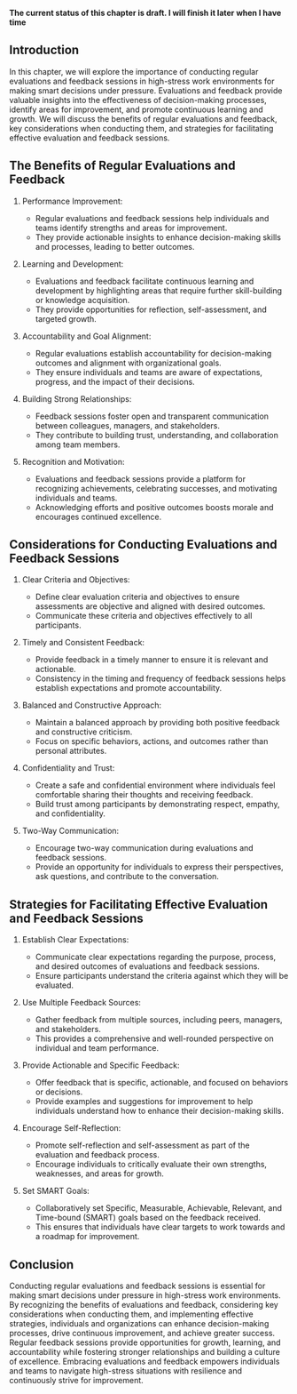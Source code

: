 **The current status of this chapter is draft. I will finish it later when I have time**

Introduction
------------

In this chapter, we will explore the importance of conducting regular evaluations and feedback sessions in high-stress work environments for making smart decisions under pressure. Evaluations and feedback provide valuable insights into the effectiveness of decision-making processes, identify areas for improvement, and promote continuous learning and growth. We will discuss the benefits of regular evaluations and feedback, key considerations when conducting them, and strategies for facilitating effective evaluation and feedback sessions.

The Benefits of Regular Evaluations and Feedback
------------------------------------------------

1. Performance Improvement:

   * Regular evaluations and feedback sessions help individuals and teams identify strengths and areas for improvement.
   * They provide actionable insights to enhance decision-making skills and processes, leading to better outcomes.
2. Learning and Development:

   * Evaluations and feedback facilitate continuous learning and development by highlighting areas that require further skill-building or knowledge acquisition.
   * They provide opportunities for reflection, self-assessment, and targeted growth.
3. Accountability and Goal Alignment:

   * Regular evaluations establish accountability for decision-making outcomes and alignment with organizational goals.
   * They ensure individuals and teams are aware of expectations, progress, and the impact of their decisions.
4. Building Strong Relationships:

   * Feedback sessions foster open and transparent communication between colleagues, managers, and stakeholders.
   * They contribute to building trust, understanding, and collaboration among team members.
5. Recognition and Motivation:

   * Evaluations and feedback sessions provide a platform for recognizing achievements, celebrating successes, and motivating individuals and teams.
   * Acknowledging efforts and positive outcomes boosts morale and encourages continued excellence.

Considerations for Conducting Evaluations and Feedback Sessions
---------------------------------------------------------------

1. Clear Criteria and Objectives:

   * Define clear evaluation criteria and objectives to ensure assessments are objective and aligned with desired outcomes.
   * Communicate these criteria and objectives effectively to all participants.
2. Timely and Consistent Feedback:

   * Provide feedback in a timely manner to ensure it is relevant and actionable.
   * Consistency in the timing and frequency of feedback sessions helps establish expectations and promote accountability.
3. Balanced and Constructive Approach:

   * Maintain a balanced approach by providing both positive feedback and constructive criticism.
   * Focus on specific behaviors, actions, and outcomes rather than personal attributes.
4. Confidentiality and Trust:

   * Create a safe and confidential environment where individuals feel comfortable sharing their thoughts and receiving feedback.
   * Build trust among participants by demonstrating respect, empathy, and confidentiality.
5. Two-Way Communication:

   * Encourage two-way communication during evaluations and feedback sessions.
   * Provide an opportunity for individuals to express their perspectives, ask questions, and contribute to the conversation.

Strategies for Facilitating Effective Evaluation and Feedback Sessions
----------------------------------------------------------------------

1. Establish Clear Expectations:

   * Communicate clear expectations regarding the purpose, process, and desired outcomes of evaluations and feedback sessions.
   * Ensure participants understand the criteria against which they will be evaluated.
2. Use Multiple Feedback Sources:

   * Gather feedback from multiple sources, including peers, managers, and stakeholders.
   * This provides a comprehensive and well-rounded perspective on individual and team performance.
3. Provide Actionable and Specific Feedback:

   * Offer feedback that is specific, actionable, and focused on behaviors or decisions.
   * Provide examples and suggestions for improvement to help individuals understand how to enhance their decision-making skills.
4. Encourage Self-Reflection:

   * Promote self-reflection and self-assessment as part of the evaluation and feedback process.
   * Encourage individuals to critically evaluate their own strengths, weaknesses, and areas for growth.
5. Set SMART Goals:

   * Collaboratively set Specific, Measurable, Achievable, Relevant, and Time-bound (SMART) goals based on the feedback received.
   * This ensures that individuals have clear targets to work towards and a roadmap for improvement.

Conclusion
----------

Conducting regular evaluations and feedback sessions is essential for making smart decisions under pressure in high-stress work environments. By recognizing the benefits of evaluations and feedback, considering key considerations when conducting them, and implementing effective strategies, individuals and organizations can enhance decision-making processes, drive continuous improvement, and achieve greater success. Regular feedback sessions provide opportunities for growth, learning, and accountability while fostering stronger relationships and building a culture of excellence. Embracing evaluations and feedback empowers individuals and teams to navigate high-stress situations with resilience and continuously strive for improvement.
